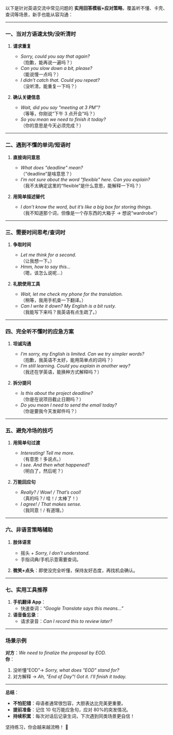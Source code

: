 以下是针对英语交流中常见问题的 **实用回答模板+应对策略**，覆盖听不懂、卡壳、查词等场景，新手也能从容沟通：

---

### **一、当对方语速太快/没听清时**

1. **请求重复**

   - _Sorry, could you say that again?_  
     （抱歉，能再说一遍吗？）
   - _Can you slow down a bit, please?_  
     （能说慢一点吗？）
   - _I didn’t catch that. Could you repeat?_  
     （没听清，能重复一下吗？）

2. **确认关键信息**
   - _Wait, did you say "meeting at 3 PM"?_  
     （等等，你刚说“下午 3 点开会”吗？）
   - _So you mean we need to finish it today?_  
     （你的意思是今天必须完成？）

---

### **二、遇到不懂的单词/短语时**

1. **直接询问意思**

   - _What does "deadline" mean?_  
     （“deadline”是啥意思？）
   - _I’m not sure about the word "flexible" here. Can you explain?_  
     （我不太确定这里的“flexible”是什么意思，能解释一下吗？）

2. **用简单描述替代**
   - _I don’t know the word, but it’s like a big box for storing things._  
     （我不知道那个词，但像是一个存东西的大箱子 → 想说“wardrobe”）

---

### **三、需要时间思考/查词时**

1. **争取时间**

   - _Let me think for a second._  
     （让我想一下。）
   - _Hmm, how to say this..._  
     （嗯，该怎么说呢…）

2. **礼貌使用工具**
   - _Wait, let me check my phone for the translation._  
     （稍等，我用手机查一下翻译。）
   - _Can I write it down? My English is a bit rusty._  
     （我能写下来吗？我英语有点生疏了。）

---

### **四、完全听不懂时的应急方案**

1. **坦诚沟通**

   - _I’m sorry, my English is limited. Can we try simpler words?_  
     （抱歉，我英语不太好，能用简单点的词吗？）
   - _I’m still learning. Could you explain in another way?_  
     （我还在学英语，能换种方式解释吗？）

2. **拆分提问**
   - _Is this about the project deadline?_  
     （你是在说项目截止日期吗？）
   - _Do you mean I need to send the email today?_  
     （你是要我今天发邮件吗？）

---

### **五、避免冷场的技巧**

1. **用简单句过渡**

   - _Interesting! Tell me more._  
     （有意思！多说点。）
   - _I see. And then what happened?_  
     （明白了，然后呢？）

2. **万能回应句**
   - _Really? / Wow! / That’s cool!_  
     （真的吗？/ 哇！/ 太棒了！）
   - _I agree! / That makes sense._  
     （我同意！/ 有道理。）

---

### **六、非语言策略辅助**

1. **肢体语言**

   - 摇头 + _Sorry, I don’t understand._
   - 手指词典/手机示意需要查词。

2. **微笑+点头**：即使没完全听懂，保持友好态度，再找机会确认。

---

### **七、实用工具推荐**

1. **手机翻译 App**：
   - 快速查词：_“Google Translate says this means…”_
2. **语音备忘录**：
   - 请求录音：_Can I record this to review later?_

---

### **场景示例**

**对方**：_We need to finalize the proposal by EOD._  
**你**：

1. 没听懂“EOD”→ _Sorry, what does "EOD" stand for?_
2. 对方解释 → _Ah, "End of Day"! Got it. I’ll finish it today._

---

**总结**：

- **不怕犯错**：母语者通常很包容，大胆表达比完美更重要。
- **提前准备**：记住 10 句万能应急句，应对 80%的突发情况。
- **持续积累**：每次对话后记录生词，下次遇到同类场景更自信！

坚持练习，你会越来越流畅！ 💪
